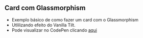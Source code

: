 ## Card com Glassmorphism

* Exemplo básico de como fazer um card com o Glassmorphism
* Utlilizando efeito do Vanilla Tilt.
* Pode visualizar no CodePen clicando [aqui](https://codepen.io/evenilsonliandro/full/WNopyqj)